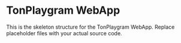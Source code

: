 # TonPlaygram WebApp

This is the skeleton structure for the TonPlaygram WebApp. Replace placeholder files with your actual source code.
